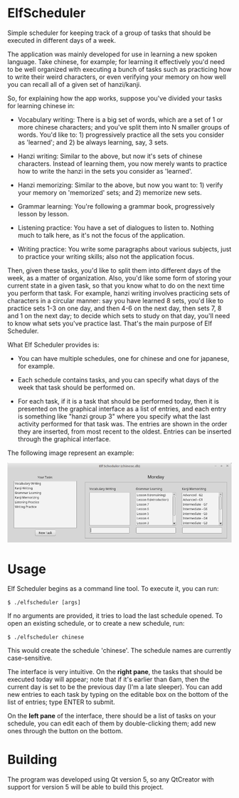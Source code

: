 # ElfScheduler
Simple scheduler for keeping track of a group of tasks that should be executed in different days of a week.

The application was mainly developed for use in learning a new spoken language. Take chinese, for example; for learning it effectively you'd need to be well organized with executing a bunch of tasks such as practicing how to write their weird characters, or even verifying your memory on how well you can recall all of a given set of hanzi/kanji.

So, for explaining how the app works, suppose you've divided your tasks for learning chinese in:

- Vocabulary writing: There is a big set of words, which are a set of 1 or more chinese characters; and you've split them into N smaller groups of words. You'd like to: 1) progressively practice all the sets you consider as 'learned'; and 2) be always learning, say, 3 sets.

- Hanzi writing: Similar to the above, but now it's sets of chinese characters. Instead of learning them, you now merely wants to practice how to write the hanzi in the sets you consider as 'learned'.

- Hanzi memorizing: Similar to the above, but now you want to: 1) verify your memory on 'memorized' sets; and 2) memorize new sets.

- Grammar learning: You're following a grammar book, progressively lesson by lesson.

- Listening practice: You have a set of dialogues to listen to. Nothing much to talk here, as it's not the focus of the application.

- Writing practice: You write some paragraphs about various subjects, just to practice your writing skills; also not the application focus.

Then, given these tasks, you'd like to split them into different days of the week, as a matter of organization. Also, you'd like some form of storing your current state in a given task, so that you know what to do on the next time you perform that task. For example, hanzi writing involves practicing sets of characters in a circular manner: say you have learned 8 sets, you'd like to practice sets 1-3 on one day, and then 4-6 on the next day, then sets 7, 8 and 1 on the next day; to decide which sets to study on that day, you'll need to know what sets you've practice last. That's the main purpose of Elf Scheduler.

What Elf Scheduler provides is:

- You can have multiple schedules, one for chinese and one for japanese, for example.

- Each schedule contains tasks, and you can specify what days of the week that task should be performed on.

- For each task, if it is a task that should be performed today, then it is presented on the graphical interface as a list of entries, and each entry is something like "hanzi group 3" where you specify what the last activity performed for that task was. The entries are shown in the order they are inserted, from most recent to the oldest. Entries can be inserted through the graphical interface.

The following image represent an example:

![](./img_elfscheduler_example.png)

# Usage

Elf Scheduler begins as a command line tool. To execute it, you can run:

```
$ ./elfscheduler [args]
```

If no arguments are provided, it tries to load the last schedule opened. To open an existing schedule, or to create a new schedule, run:

```
$ ./elfscheduler chinese
```

This would create the schedule 'chinese'. The schedule names are currently case-sensitive.

The interface is very intuitive. On the **right pane**, the tasks that should be executed today will appear; note that if it's earlier than 6am, then the current day is set to be the previous day (I'm a late sleeper). You can add new entries to each task by typing on the editable box on the bottom of the list of entries; type ENTER to submit.

On the **left pane** of the interface, there should be a list of tasks on your schedule, you can edit each of them by double-clicking them; add new ones through the button on the bottom.

# Building

The program was developed using Qt version 5, so any QtCreator with support for version 5 will be able to build this project.

